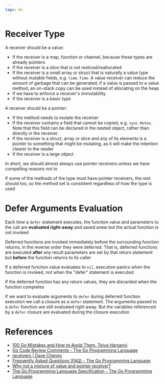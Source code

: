 ```yaml
---
tags: Go
---
```


# Receiver Type

A receiver should be a value:

- If the receiver is a map, function or channel, because these types are already pointers
- If the receiver is a slice that is not resliced/reallocated
- If the receiver is a small array or struct that is naturally a value type without mutable fields, e.g. `time.Time`. A value receiver can reduce the amount of garbage that can be generated; if a value is passed to a value method, an on-stack copy can be used instead of allocating on the heap
- If we have to enforce a receiver's immutability
- If the receiver is a basic type

A receiver should be a pointer:

- If the method needs to mutate the receiver
- If the receiver contains a field that cannot be copied, e.g. `sync.Mutex`. Note that this field can be declared in the nested object, rather than directly in the receiver
- If the receiver is a struct, array or slice and any of its elements is a pointer to something that might be mutating, as it will make the intention clearer to the reader
- If the receiver is a large object

In short, we should almost always use pointer receivers unless we have compelling reasons not to

If some of the methods of the type must have pointer receivers, the rest should too, so the method set is consistent regardless of how the type is used

# Defer Arguments Evaluation

Each time a `defer` statement executes, the function value and parameters to the call are **evaluated right-away** and saved anew but the actual function is not invoked

Deferred functions are invoked immediately before the surrounding function returns, in the reverse order they were deferred. That is, deferred functions are executed **after** any result parameters are set by that return statement but **before** the function returns to its caller

If a deferred function value evaluates to `nil`, execution panics when the function is invoked, not when the "defer" statement is executed

If the deferred function has any return values, they are discarded when the function completes

If we want to evaluate arguments to `defer` during deferred function execution we call a closure as a `defer` statement. The arguments passed to a `defer` function are still evaluated right away. But the variables referenced by a `defer` closure are evaluated during the closure execution

# References

- [100 Go Mistakes and How to Avoid Them. Teiva Harsanyi](References.md#100%20Go%20Mistakes%20and%20How%20to%20Avoid%20Them.%20Teiva%20Harsanyi)
- [Go Code Review Comments - The Go Programming Language](https://go.dev/wiki/CodeReviewComments)
- [receivers | Dave Cheney](https://dave.cheney.net/tag/receivers)
- [Frequently Asked Questions (FAQ) - The Go Programming Language](https://go.dev/doc/faq)
- [Why not a mixture of value and pointer receiver?](https://groups.google.com/g/golang-nuts/c/xOsuXPe1IUo)
- [The Go Programming Language Specification - The Go Programming Language](https://go.dev/ref/spec)
